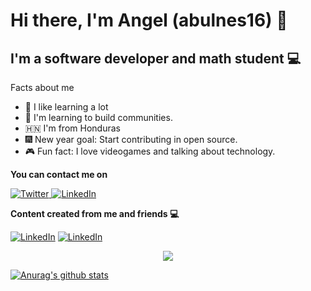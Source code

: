 # Hi there, I'm Angel (abulnes16) :wave: 

## I'm a software developer and math student :computer:

Facts about me

- :pencil: I like learning a lot 
- :handshake: I'm learning to build communities.
- :honduras: I'm from Honduras 
- :fireworks: New year goal: Start contributing in open source.
- :video_game: Fun fact: I love videogames and talking about technology.

**You can contact me on**
<p><a href="https://twitter.com/abulnes16" target="_blank"><img alt="Twitter" src="https://img.shields.io/badge/twitter-%231DA1F2.svg?&style=for-the-badge&logo=twitter&logoColor=white" />
</a> 
<a href="https://www.linkedin.com/in/angel-bulnes16/" target="_blank"><img alt="LinkedIn" src="https://img.shields.io/badge/linkedin-%230077B5.svg?&style=for-the-badge&logo=linkedin&logoColor=white" /></a> 


**Content created from me and friends :computer:**
<p>
<a href="https://medium.com/@abulnes16" target="_blank"><img alt="LinkedIn" src="https://img.shields.io/badge/medium-%2312100E.svg?&style=for-the-badge&logo=medium&logoColor=white?style=for-the-badge" /></a> 
<a href="https://www.youtube.com/c/MacaoTech/videos" target="_blank"><img alt="LinkedIn" src="https://img.shields.io/badge/youtube-%23FF0000.svg?&style=for-the-badge&logo=youtube&logoColor=white" /></a> 




<br/>

<p align='center'>
  <a href="https://github.com/anuraghazra/github-readme-stats">
  <!-- Change the `github-readme-stats.anuraghazra1.vercel.app` to `github-readme-stats.vercel.app`  -->
  <img align="center" src="https://github-readme-stats.anuraghazra1.vercel.app/api/top-langs/?username=abulnes16&layout=compact" />
</a>
</p>

[![Anurag's github stats](https://github-readme-stats.vercel.app/api?username=abulnes16)](https://github.com/anuraghazra/github-readme-stats)



[medium]: https://medium.com/@abulnes16